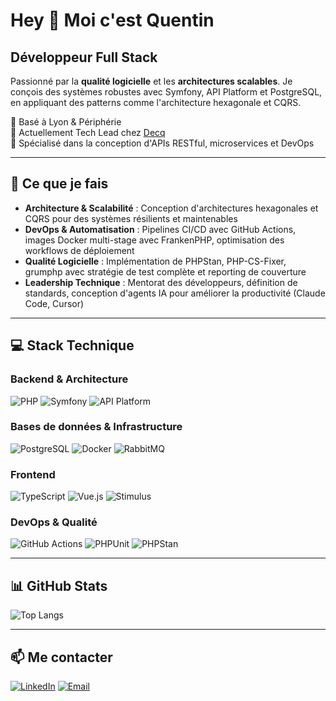 # Hey 👋 Moi c'est Quentin

## Développeur Full Stack

Passionné par la **qualité logicielle** et les **architectures scalables**. Je conçois des systèmes robustes avec Symfony, API Platform et PostgreSQL, en appliquant des patterns comme l'architecture hexagonale et CQRS.

📍 Basé à Lyon & Périphérie  
💼 Actuellement Tech Lead chez [Decq](https://www.decq.com)  
🎯 Spécialisé dans la conception d'APIs RESTful, microservices et DevOps

---

## 🚀 Ce que je fais

- **Architecture & Scalabilité** : Conception d'architectures hexagonales et CQRS pour des systèmes résilients et maintenables
- **DevOps & Automatisation** : Pipelines CI/CD avec GitHub Actions, images Docker multi-stage avec FrankenPHP, optimisation des workflows de déploiement
- **Qualité Logicielle** : Implémentation de PHPStan, PHP-CS-Fixer, grumphp avec stratégie de test complète et reporting de couverture
- **Leadership Technique** : Mentorat des développeurs, définition de standards, conception d'agents IA pour améliorer la productivité (Claude Code, Cursor)
---

## 💻 Stack Technique

### Backend & Architecture
![PHP](https://img.shields.io/badge/PHP-777BB4?style=for-the-badge&logo=php&logoColor=white)
![Symfony](https://img.shields.io/badge/Symfony-000000?style=for-the-badge&logo=symfony&logoColor=white)
![API Platform](https://img.shields.io/badge/API_Platform-38A3A5?style=for-the-badge&logo=api-platform&logoColor=white)

### Bases de données & Infrastructure
![PostgreSQL](https://img.shields.io/badge/PostgreSQL-316192?style=for-the-badge&logo=postgresql&logoColor=white)
![Docker](https://img.shields.io/badge/Docker-2496ED?style=for-the-badge&logo=docker&logoColor=white)
![RabbitMQ](https://img.shields.io/badge/RabbitMQ-FF6600?style=for-the-badge&logo=rabbitmq&logoColor=white)

### Frontend
![TypeScript](https://img.shields.io/badge/TypeScript-007ACC?style=for-the-badge&logo=typescript&logoColor=white)
![Vue.js](https://img.shields.io/badge/Vue.js-35495E?style=for-the-badge&logo=vue.js&logoColor=4FC08D)
![Stimulus](https://img.shields.io/badge/Stimulus-77E8B9?style=for-the-badge&logo=stimulus&logoColor=black)

### DevOps & Qualité
![GitHub Actions](https://img.shields.io/badge/GitHub_Actions-2088FF?style=for-the-badge&logo=github-actions&logoColor=white)
![PHPUnit](https://img.shields.io/badge/PHPUnit-366488?style=for-the-badge&logo=php&logoColor=white)
![PHPStan](https://img.shields.io/badge/PHPStan-4B5563?style=for-the-badge&logo=php&logoColor=white)

---

## 📊 GitHub Stats

![Top Langs](https://github-readme-stats-pi-opal-25.vercel.app/api/top-langs/?username=QuentinDess&layout=compact&theme=tokyonight)

---

## 📫 Me contacter

[![LinkedIn](https://img.shields.io/badge/LinkedIn-0077B5?style=for-the-badge&logo=linkedin&logoColor=white)](https://www.linkedin.com/in/quentin-dessartine/)
[![Email](https://img.shields.io/badge/Email-D14836?style=for-the-badge&logo=gmail&logoColor=white)](mailto:quentin.dessartine@gmail.com)



